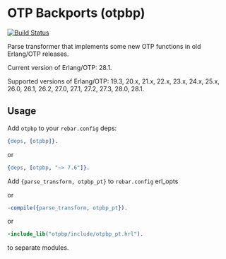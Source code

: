 OTP Backports (otpbp)
=====================
[![Build Status](https://github.com/Ledest/otpbp/actions/workflows/erlang.yml/badge.svg)](https://github.com/Ledest/otpbp/actions/workflows/erlang.yml/badge.svg)

Parse transformer that implements some new OTP functions in old Erlang/OTP releases.

Current version of Erlang/OTP: 28.1.

Supported versions of Erlang/OTP: 19.3, 20.x, 21.x, 22.x, 23.x, 24.x, 25.x, 26.0, 26.1, 26.2, 27.0, 27.1, 27.2, 27.3, 28.0, 28.1.

## Usage

Add `otpbp` to your `rebar.config` deps:

```erlang
{deps, [otpbp]}.
```

or

```erlang
{deps, [otpbp, "~> 7.6"]}.
```

Add `{parse_transform, otpbp_pt}` to `rebar.config` erl_opts

or

```erlang
-compile({parse_transform, otpbp_pt}).
```

or

```erlang
-include_lib("otpbp/include/otpbp_pt.hrl").
```

to separate modules.
